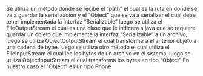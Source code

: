 Se utiliza un método donde se recibe el “path” el cual es la ruta en donde se va a guardar la serialización y el “Object” que se va a serializar el cual debe tener implementada la interfaz “Serializable” luego se utiliza el FileOutputStream el cual es una clase que le indicara a java que se requiere guardar un objeto que implemente la interfaz “Serializable” a un archivo, luego se utiliza ObjectOutputStream el cual transformará el anterior objeto a una cadena de bytes luego se utiliza otro método el cual utiliza el FileInputStream el cual lee los bytes de un archivo en el sistema, luego se utiliza ObjectInputStream el cual transforma los bytes en tipo “Object”
En nuestro caso el "Object" es un tipo Phone
